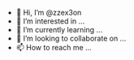 - 👋 Hi, I’m @zzex3on
- 👀 I’m interested in ...
- 🌱 I’m currently learning ...
- 💞️ I’m looking to collaborate on ...
- 📫 How to reach me ...

<!---
zzex3on/zzex3on is a ✨ special ✨ repository because its `README.md` (this file) appears on your GitHub profile.
You can click the Preview link to take a look at your changes.
--->
